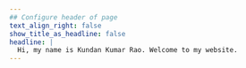 ```yaml
---
## Configure header of page
text_align_right: false
show_title_as_headline: false
headline: |
  Hi, my name is Kundan Kumar Rao. Welcome to my website.
---
```


